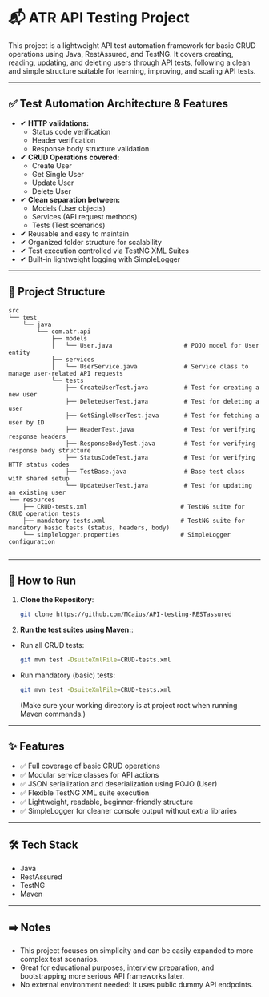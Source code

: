 # 📬 ATR API Testing Project

This project is a lightweight API test automation framework for basic CRUD operations using Java, RestAssured, and TestNG. It covers creating, reading, updating, and deleting users through API tests, following a clean and simple structure suitable for learning, improving, and scaling API tests.


---

## ✅ Test Automation Architecture & Features

- ✔ **HTTP validations:**
    - Status code verification
    - Header verification
    - Response body structure validation
- ✔ **CRUD Operations covered:**
    - Create User
    - Get Single User
    - Update User
    - Delete User
- ✔ **Clean separation between:**
    - Models (User objects)
    - Services (API request methods)
    - Tests (Test scenarios)
- ✔ Reusable and easy to maintain
- ✔ Organized folder structure for scalability
- ✔ Test execution controlled via TestNG XML Suites
- ✔ Built-in lightweight logging with SimpleLogger

---

## 📂 Project Structure

```
src
└── test
    └── java
        └── com.atr.api
            ├── models
            │   └── User.java                    # POJO model for User entity
            ├── services
            │   └── UserService.java             # Service class to manage user-related API requests
            └── tests
                ├── CreateUserTest.java          # Test for creating a new user
                ├── DeleteUserTest.java          # Test for deleting a user
                ├── GetSingleUserTest.java       # Test for fetching a user by ID
                ├── HeaderTest.java              # Test for verifying response headers
                ├── ResponseBodyTest.java        # Test for verifying response body structure
                ├── StatusCodeTest.java          # Test for verifying HTTP status codes
                ├── TestBase.java                # Base test class with shared setup
                └── UpdateUserTest.java          # Test for updating an existing user
└── resources
    ├── CRUD-tests.xml                          # TestNG suite for CRUD operation tests
    ├── mandatory-tests.xml                     # TestNG suite for mandatory basic tests (status, headers, body)
    └── simplelogger.properties                 # SimpleLogger configuration


``` 

---

## 🚀 How to Run

1. **Clone the Repository**:
   ```bash
   git clone https://github.com/MCaius/API-testing-RESTassured
   ```
2. **Run the test suites using Maven:**:
- Run all CRUD tests:
   ```bash
   git mvn test -DsuiteXmlFile=CRUD-tests.xml
   ```
- Run mandatory (basic) tests:
   ```bash
   git mvn test -DsuiteXmlFile=CRUD-tests.xml
   ```
  (Make sure your working directory is at project root when running Maven commands.)

---

## ✨ Features
- ✅ Full coverage of basic CRUD operations
- ✅ Modular service classes for API actions
- ✅ JSON serialization and deserialization using POJO (User)
- ✅ Flexible TestNG XML suite execution
- ✅ Lightweight, readable, beginner-friendly structure
- ✅ SimpleLogger for cleaner console output without extra libraries
---

## 🛠 Tech Stack
- Java
- RestAssured
- TestNG
- Maven

---
## ➡️ Notes
- This project focuses on simplicity and can be easily expanded to more complex test scenarios.
- Great for educational purposes, interview preparation, and bootstrapping more serious API frameworks later.
- No external environment needed: It uses public dummy API endpoints.